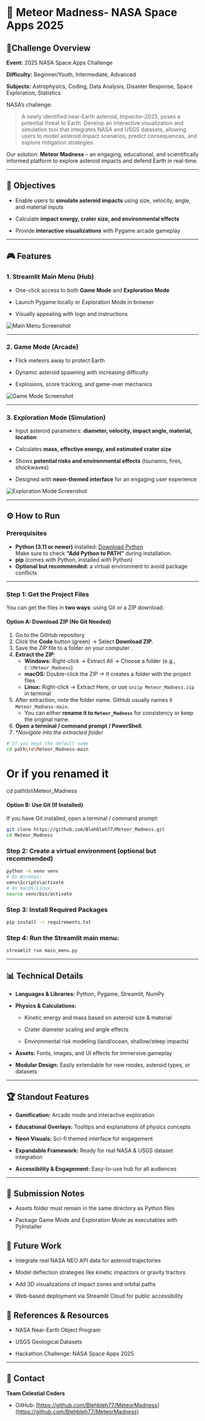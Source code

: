 # **🌌 Meteor Madness- NASA Space Apps 2025**


## 🚀Challenge Overview



**Event:** 2025 NASA Space Apps Challenge



**Difficulty:** Beginner/Youth, Intermediate, Advanced



**Subjects:** Astrophysics, Coding, Data Analysis, Disaster Response, Space Exploration, Statistics



NASA’s challenge:

> A newly identified near-Earth asteroid, *Impactor-2025*, poses a potential threat to Earth. Develop an interactive visualization and simulation tool that integrates NASA and USGS datasets, allowing users to model asteroid impact scenarios, predict consequences, and explore mitigation strategies.



Our solution: **Meteor Madness** – an engaging, educational, and scientifically informed platform to explore asteroid impacts and defend Earth in real-time.



---



## 🎯 **Objectives**



- Enable users to **simulate asteroid impacts** using size, velocity, angle, and material inputs



- Calculate **impact energy, crater size, and environmental effects**



- Provide **interactive visualizations** with Pygame arcade gameplay





---



## 🎮 Features


### **1. Streamlit Main Menu** (Hub)



- One-click access to both **Game Mode** and **Exploration Mode**



- Launch Pygame locally or Exploration Mode in browser



- Visually appealing with logo and instructions



![Main Menu Screenshot](assets/images/readme_mainmenu.jpg)



---


### 2. Game Mode (Arcade)



- Flick meteors away to protect Earth



- Dynamic asteroid spawning with increasing difficulty



- Explosions, score tracking, and game-over mechanics



![Game Mode Screenshot](assets/images/readme_game.jpg)



---



### 3. Exploration Mode (Simulation)



- Input asteroid parameters: **diameter, velocity, impact angle, material, location**



- Calculates **mass, effective energy, and estimated crater size**



- Shows **potential risks and environmental effects** (tsunamis, fires, shockwaves)



- Designed with **neon-themed interface** for an engaging user experience



![Exploration Mode Screenshot](assets/images/readme_exploration.jpg)



---



## ⚙️ How to Run

### **Prerequisites**
- **Python (3.11 or newer)** installed: [Download Python](https://www.python.org/downloads/)  
  Make sure to check **“Add Python to PATH”** during installation.  
- **pip** (comes with Python, installed with Python)  
- **Optional but recommended:** a virtual environment to avoid package conflicts

---

### **Step 1: Get the Project Files**

You can get the files in **two ways**: using Git or a ZIP download.

#### **Option A: Download ZIP (No Git Needed)**

1. Go to the GitHub repository
2. Click the **Code** button (green) → Select **Download ZIP**.  
3. Save the ZIP file to a folder on your computer .
4. **Extract the ZIP**:  
   - **Windows:** Right-click → Extract All → Choose a folder (e.g., `C:\Meteor_Madness`)  
   - **macOS:** Double-click the ZIP → It creates a folder with the project files  
   - **Linux:** Right-click → Extract Here, or use `unzip Meteor_Madness.zip` in terminal  
5. After extraction, note the folder name. GitHub usually names it `Meteor_Madness-main`.  
   - You can either **rename it to `Meteor_Madness`** for consistency or keep the original name.
6. **Open a terminal / command prompt / PowerShell**.
7. **Navigate into the extracted folder*

```bash
# If you kept the default name
cd path\to\Meteor_Madness-main
```

# Or if you renamed it
cd path\to\Meteor_Madness


#### **Option B: Use Git (If Installed)**

If you have Git installed, open a terminal / command prompt:

```bash
git clone https://github.com/Blehbleh77/Meteor_Madness.git
cd Meteor_Madness
```


### **Step 2: Create a virtual environment (optional but recommended)**

```bash
python -m venv venv
# On Windows:
venv\Scripts\activate
# On macOS/Linux:
source venv/bin/activate
```

### **Step 3: Install Required Packages**

```bash
pip install -r requirements.txt
```

### **Step 4: Run the Streamlit main menu:**


```bash
streamlit run main_menu.py
```


---

## 📊 Technical Details



- **Languages & Libraries:** Python, Pygame, Streamlit, NumPy





- **Physics & Calculations:**

  
  - Kinetic energy and mass based on asteroid size & material


  - Crater diameter scaling and angle effects


  - Environmental risk modeling (land/ocean, shallow/steep impacts)





- **Assets:** Fonts, images, and UI effects for immersive gameplay



- **Modular Design:** Easily extendable for new modes, asteroid types, or datasets


---



## 🏆 Standout Features



- **Gamification:** Arcade mode and interactive exploration

- **Educational Overlays:** Tooltips and explanations of physics concepts

- **Neon Visuals:** Sci-fi themed interface for engagement

- **Expandable Framework:** Ready for real NASA & USGS dataset integration

- **Accessibility & Engagement:** Easy-to-use hub for all audiences


---


## 📂 Submission Notes



- Assets folder must remain in the same directory as Python files


- Package Game Mode and Exploration Mode as executables with PyInstaller




## 🔮 Future Work



- Integrate real NASA NEO API data for asteroid trajectories

- Model deflection strategies like kinetic impactors or gravity tractors

- Add 3D visualizations of impact zones and orbital paths

- Web-based deployment via Streamlit Cloud for public accessibility




## 📝 References & Resources



- NASA Near-Earth Object Program

- USGS Geological Datasets

- Hackathon Challenge: NASA Space Apps 2025



---



## 📧 Contact



**Team Celestial Coders**

- GitHub: [https://github.com/Blehbleh77/MeteorMadness](https://github.com/Blehbleh77/MeteorMadness)


